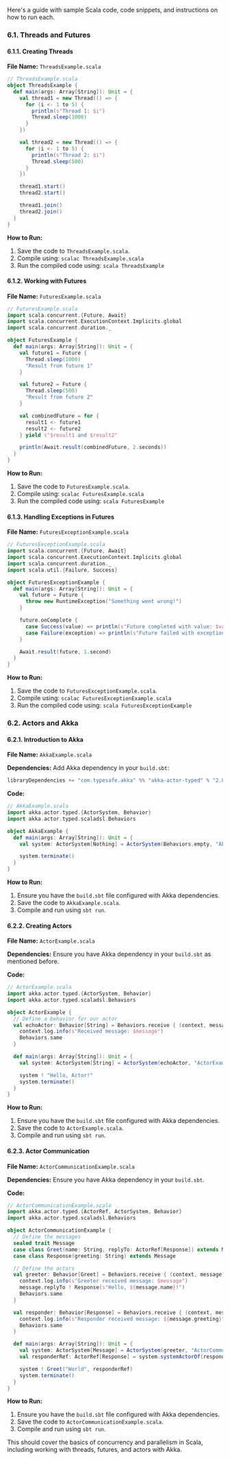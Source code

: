 Here's a guide with sample Scala code, code snippets, and instructions on how to run each.

### 6.1. Threads and Futures

#### 6.1.1. Creating Threads

**File Name:** `ThreadsExample.scala`

```scala
// ThreadsExample.scala
object ThreadsExample {
  def main(args: Array[String]): Unit = {
    val thread1 = new Thread(() => {
      for (i <- 1 to 5) {
        println(s"Thread 1: $i")
        Thread.sleep(1000)
      }
    })

    val thread2 = new Thread(() => {
      for (i <- 1 to 5) {
        println(s"Thread 2: $i")
        Thread.sleep(500)
      }
    })

    thread1.start()
    thread2.start()

    thread1.join()
    thread2.join()
  }
}
```

**How to Run:**

1. Save the code to `ThreadsExample.scala`.
2. Compile using: `scalac ThreadsExample.scala`
3. Run the compiled code using: `scala ThreadsExample`

#### 6.1.2. Working with Futures

**File Name:** `FuturesExample.scala`

```scala
// FuturesExample.scala
import scala.concurrent.{Future, Await}
import scala.concurrent.ExecutionContext.Implicits.global
import scala.concurrent.duration._

object FuturesExample {
  def main(args: Array[String]): Unit = {
    val future1 = Future {
      Thread.sleep(1000)
      "Result from future 1"
    }

    val future2 = Future {
      Thread.sleep(500)
      "Result from future 2"
    }

    val combinedFuture = for {
      result1 <- future1
      result2 <- future2
    } yield s"$result1 and $result2"

    println(Await.result(combinedFuture, 2.seconds))
  }
}
```

**How to Run:**

1. Save the code to `FuturesExample.scala`.
2. Compile using: `scalac FuturesExample.scala`
3. Run the compiled code using: `scala FuturesExample`

#### 6.1.3. Handling Exceptions in Futures

**File Name:** `FuturesExceptionExample.scala`

```scala
// FuturesExceptionExample.scala
import scala.concurrent.{Future, Await}
import scala.concurrent.ExecutionContext.Implicits.global
import scala.concurrent.duration._
import scala.util.{Failure, Success}

object FuturesExceptionExample {
  def main(args: Array[String]): Unit = {
    val future = Future {
      throw new RuntimeException("Something went wrong!")
    }

    future.onComplete {
      case Success(value) => println(s"Future completed with value: $value")
      case Failure(exception) => println(s"Future failed with exception: $exception")
    }

    Await.result(future, 1.second)
  }
}
```

**How to Run:**

1. Save the code to `FuturesExceptionExample.scala`.
2. Compile using: `scalac FuturesExceptionExample.scala`
3. Run the compiled code using: `scala FuturesExceptionExample`

### 6.2. Actors and Akka

#### 6.2.1. Introduction to Akka

**File Name:** `AkkaExample.scala`

**Dependencies:** Add Akka dependency in your `build.sbt`:
```sbt
libraryDependencies += "com.typesafe.akka" %% "akka-actor-typed" % "2.8.0"
```

**Code:**

```scala
// AkkaExample.scala
import akka.actor.typed.{ActorSystem, Behavior}
import akka.actor.typed.scaladsl.Behaviors

object AkkaExample {
  def main(args: Array[String]): Unit = {
    val system: ActorSystem[Nothing] = ActorSystem(Behaviors.empty, "AkkaExampleSystem")

    system.terminate()
  }
}
```

**How to Run:**

1. Ensure you have the `build.sbt` file configured with Akka dependencies.
2. Save the code to `AkkaExample.scala`.
3. Compile and run using `sbt run`.

#### 6.2.2. Creating Actors

**File Name:** `ActorExample.scala`

**Dependencies:** Ensure you have Akka dependency in your `build.sbt` as mentioned before.

**Code:**

```scala
// ActorExample.scala
import akka.actor.typed.{ActorSystem, Behavior}
import akka.actor.typed.scaladsl.Behaviors

object ActorExample {
  // Define a behavior for our actor
  val echoActor: Behavior[String] = Behaviors.receive { (context, message) =>
    context.log.info(s"Received message: $message")
    Behaviors.same
  }

  def main(args: Array[String]): Unit = {
    val system: ActorSystem[String] = ActorSystem(echoActor, "ActorExampleSystem")

    system ! "Hello, Actor!"
    system.terminate()
  }
}
```

**How to Run:**

1. Ensure you have the `build.sbt` file configured with Akka dependencies.
2. Save the code to `ActorExample.scala`.
3. Compile and run using `sbt run`.

#### 6.2.3. Actor Communication

**File Name:** `ActorCommunicationExample.scala`

**Dependencies:** Ensure you have Akka dependency in your `build.sbt`.

**Code:**

```scala
// ActorCommunicationExample.scala
import akka.actor.typed.{ActorRef, ActorSystem, Behavior}
import akka.actor.typed.scaladsl.Behaviors

object ActorCommunicationExample {
  // Define the messages
  sealed trait Message
  case class Greet(name: String, replyTo: ActorRef[Response]) extends Message
  case class Response(greeting: String) extends Message

  // Define the actors
  val greeter: Behavior[Greet] = Behaviors.receive { (context, message) =>
    context.log.info(s"Greeter received message: $message")
    message.replyTo ! Response(s"Hello, ${message.name}!")
    Behaviors.same
  }

  val responder: Behavior[Response] = Behaviors.receive { (context, message) =>
    context.log.info(s"Responder received message: ${message.greeting}")
    Behaviors.same
  }

  def main(args: Array[String]): Unit = {
    val system: ActorSystem[Message] = ActorSystem(greeter, "ActorCommunicationSystem")
    val responderRef: ActorRef[Response] = system.systemActorOf(responder, "ResponderActor")

    system ! Greet("World", responderRef)
    system.terminate()
  }
}
```

**How to Run:**

1. Ensure you have the `build.sbt` file configured with Akka dependencies.
2. Save the code to `ActorCommunicationExample.scala`.
3. Compile and run using `sbt run`.

This should cover the basics of concurrency and parallelism in Scala, including working with threads, futures, and actors with Akka.
